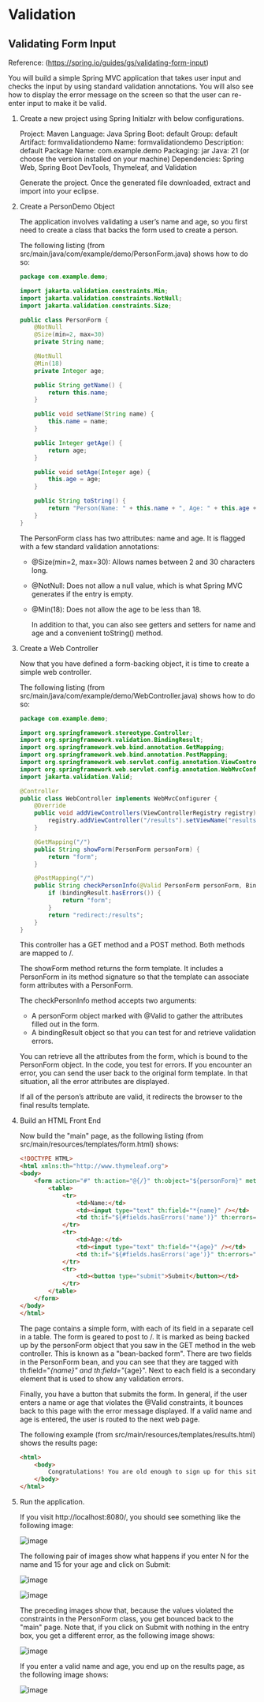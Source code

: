 # Validation

## Validating Form Input

Reference: (https://spring.io/guides/gs/validating-form-input)

You will build a simple Spring MVC application that takes user input and checks the input by using standard validation annotations. You will also see how to display the error message on the screen so that the user can re-enter input to make it be valid.

1. Create a new project using Spring Initialzr with below configurations.

   Project: Maven
   Language: Java
   Spring Boot: default
   Group: default
   Artifact: formvalidationdemo
   Name: formvalidationdemo
   Description: default
   Package Name: com.example.demo
   Packaging: jar
   Java: 21 (or choose the version installed on your machine)
   Dependencies: Spring Web, Spring Boot DevTools, Thymeleaf, and Validation

   Generate the project. Once the generated file downloaded, extract and import into your eclipse.

2. Create a PersonDemo Object

   The application involves validating a user’s name and age, so you first need to create a class that backs the form used to create a person.

   The following listing (from src/main/java/com/example/demo/PersonForm.java) shows how to do so:

   ```java
   package com.example.demo;

   import jakarta.validation.constraints.Min;
   import jakarta.validation.constraints.NotNull;
   import jakarta.validation.constraints.Size;

   public class PersonForm {
       @NotNull
       @Size(min=2, max=30)
       private String name;

       @NotNull
       @Min(18)
       private Integer age;

       public String getName() {
           return this.name;
       }

       public void setName(String name) {
           this.name = name;
       }

       public Integer getAge() {
           return age;
       }

       public void setAge(Integer age) {
           this.age = age;
       }

       public String toString() {
           return "Person(Name: " + this.name + ", Age: " + this.age + ")";
       }
   }
   ```

   The PersonForm class has two attributes: name and age. It is flagged with a few standard validation annotations:

   - @Size(min=2, max=30): Allows names between 2 and 30 characters long.
   - @NotNull: Does not allow a null value, which is what Spring MVC generates if the entry is empty.
   - @Min(18): Does not allow the age to be less than 18.

     In addition to that, you can also see getters and setters for name and age and a convenient toString() method.

3. Create a Web Controller

   Now that you have defined a form-backing object, it is time to create a simple web controller.

   The following listing (from src/main/java/com/example/demo/WebController.java) shows how to do so:

   ```java
   package com.example.demo;

   import org.springframework.stereotype.Controller;
   import org.springframework.validation.BindingResult;
   import org.springframework.web.bind.annotation.GetMapping;
   import org.springframework.web.bind.annotation.PostMapping;
   import org.springframework.web.servlet.config.annotation.ViewControllerRegistry;
   import org.springframework.web.servlet.config.annotation.WebMvcConfigurer;
   import jakarta.validation.Valid;

   @Controller
   public class WebController implements WebMvcConfigurer {
       @Override
       public void addViewControllers(ViewControllerRegistry registry) {
           registry.addViewController("/results").setViewName("results");
       }

       @GetMapping("/")
       public String showForm(PersonForm personForm) {
           return "form";
       }

       @PostMapping("/")
       public String checkPersonInfo(@Valid PersonForm personForm, BindingResult bindingResult) {
           if (bindingResult.hasErrors()) {
               return "form";
           }
           return "redirect:/results";
       }
   }
   ```

   This controller has a GET method and a POST method. Both methods are mapped to /.

   The showForm method returns the form template. It includes a PersonForm in its method signature so that the template can associate form attributes with a PersonForm.

   The checkPersonInfo method accepts two arguments:
   - A personForm object marked with @Valid to gather the attributes filled out in the form.
   - A bindingResult object so that you can test for and retrieve validation errors.
   
   You can retrieve all the attributes from the form, which is bound to the PersonForm object. In the code, you test for errors. If you encounter an error, you can send the user back to the original form template. In that situation, all the error attributes are displayed.

   If all of the person’s attribute are valid, it redirects the browser to the final results template.

4. Build an HTML Front End

   Now build the "main" page, as the following listing (from src/main/resources/templates/form.html) shows:

   ```html
   <!DOCTYPE HTML>
   <html xmlns:th="http://www.thymeleaf.org">
   <body>
       <form action="#" th:action="@{/}" th:object="${personForm}" method="post">
           <table>
               <tr>
                   <td>Name:</td>
                   <td><input type="text" th:field="*{name}" /></td>
                   <td th:if="${#fields.hasErrors('name')}" th:errors="*{name}">Name Error</td>
               </tr>
               <tr>
                   <td>Age:</td>
                   <td><input type="text" th:field="*{age}" /></td>
                   <td th:if="${#fields.hasErrors('age')}" th:errors="*{age}">Age Error</td>
               </tr>
               <tr>
                   <td><button type="submit">Submit</button></td>
               </tr>
           </table>
       </form>
   </body>
   </html>
   ```

   The page contains a simple form, with each of its field in a separate cell in a table. The form is geared to post to /. It is marked as being backed up by the personForm object that you saw in the GET method in the web controller. This is known as a "bean-backed form". There are two fields in the PersonForm bean, and you can see that they are tagged with th:field="*{name}" and th:field="*{age}". Next to each field is a secondary element that is used to show any validation errors.

   Finally, you have a button that submits the form. In general, if the user enters a name or age that violates the @Valid constraints, it bounces back to this page with the error message displayed. If a valid name and age is entered, the user is routed to the next web page.

   The following example (from src/main/resources/templates/results.html) shows the results page:

   ```html
   <html>
       <body>
           Congratulations! You are old enough to sign up for this site.
       </body>
   </html>
   ```

5. Run the application.

   If you visit http://localhost:8080/, you should see something like the following image:

   ![image](https://github.com/asmalizaa/smvcwa/assets/23090837/0a556b04-6e3d-41b9-8214-e98d1526e0b4)

   The following pair of images show what happens if you enter N for the name and 15 for your age and click on Submit:

   ![image](https://github.com/asmalizaa/smvcwa/assets/23090837/c428dc67-d0a6-43c7-ab21-5d5590335792)

   ![image](https://github.com/asmalizaa/smvcwa/assets/23090837/f7d4c36c-48d4-4ceb-947f-d6508a7330a8)

   The preceding images show that, because the values violated the constraints in the PersonForm class, you get bounced back to the "main" page. Note that, if you click on Submit with nothing in the entry box, you get a different error, as the following image shows:

   ![image](https://github.com/asmalizaa/smvcwa/assets/23090837/c8afc1e2-b0e7-4b4c-93a0-9f76172f4a63)

   If you enter a valid name and age, you end up on the results page, as the following image shows:

   ![image](https://github.com/asmalizaa/smvcwa/assets/23090837/a9447d9b-549e-400d-ac4d-33649d1b5e53)
   



   
